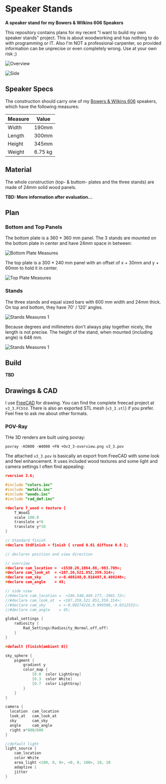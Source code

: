 Speaker Stands
==============

**A speaker stand for my Bowers & Wilkins 606 Speakers**

This repository contains plans for my recent "I want to build my own speaker stands" project. This is about woodworking 
and has nothing to do with programming or IT. Also I'm NOT a professional carpenter, so provided information can be 
unprecise or even completely wrong. Use at your own risk ;)

![Overview](images/v3_3-overview.png)

![Side](images/v3_3-side.png)

Speaker Specs
-------------

The construction should carry one of my 
[Bowers & Wilkins 606](https://www.bowerswilkins.com/net/home-audio/600-series-anniversary/606) speakers, which have the following measures:

| Measure | Value   |
|---------|---------|
| Width   | 190mm   |
| Length  | 300mm   |
| Height  | 345mm   |
| Weight  | 6.75 kg |

Material
----

The whole construction (top- & buttom- plates and the three stands) are made of 24mm solid wood panels. 

**TBD: More information after evaluation...**

Plan
--------

### Bottom and Top Panels

The bottom plate is a 360 * 360 mm panel. The 3 stands are mounted on the bottom plate in center and have 24mm space in 
between:

![Bottom Plate Measures](images/v3_3-measure-bottom.png)


The top plate is a 300 * 240 mm panel with an offset of x + 30mm and y + 60mm to hold it in center. 

![Top Plate Measures](images/v3_3-measure-top.png)

### Stands

The three stands and equal sized bars with 600 mm width and 24mm thick. On top and bottom, they have 70' / 120' angles. 

![Stands Measures 1](images/v3_3-measure-stand-1.png)

Because degrees and millimeters don't always play together nicely, the length is not precise. The height of the stand, 
when mounted (including angle) is 648 mm.

![Stands Measures 1](images/v3_3-measure-stand-2.png)

Build
-----

**TBD**

Drawings & CAD
--------------

I use [FreeCAD](https://www.freecadweb.org/) for drawing. You can find the complete freecad project at `v3_3.FCStd`. 
There is also an exported STL mesh (`v3_3.stl`) if you prefer. Feel free to ask me about other formats.

### POV-Ray

THe 3D renders are built using povray:
 
```shell script
povray -H3000 -W4000 +FN +Ov3_3-overview.png v3_3.pov
```
 
The attached `v3_3.pov` is basically an export from FreeCAD with some look and feel enhancement. It uses included wood 
textures and some light and camera settings I often find appealing:

```c++
#version 3.6;

#include "colors.inc"
#include "metals.inc"
#include "woods.inc"
#include "rad_def.inc"

#declare T_wood = texture {
    T_Wood1
    scale 100.0
    translate x*8
    translate y*10
}

// Standard finish
#declare StdFinish = finish { crand 0.01 diffuse 0.8 };

// declares position and view direction

// overview
#declare cam_location =  <1530.28,1864.88,-983.709>;
#declare cam_look_at  = <187.26,521.852,359.314>;
#declare cam_sky      = <-0.408248,0.816497,0.408248>;
#declare cam_angle    = 45;

// side view
//#declare cam_location =  <196.548,449.177,-1965.72>;
//#declare cam_look_at  = <187.259,521.851,359.314>;
//#declare cam_sky      = <-0.00274216,0.999508,-0.0312531>;
//#declare cam_angle    = 45;

global_settings {
    radiosity {
        Rad_Settings(Radiosity_Normal,off,off)
    }
}

#default {finish{ambient 0}}

sky_sphere {
    pigment {
        gradient y
        color_map {
            [0.0  color LightGray]
            [0.3  color White]
            [0.7  color LightGray]
        }
    }
}

camera {
  location  cam_location
  look_at   cam_look_at
  sky       cam_sky
  angle     cam_angle
  right x*800/600
}

//default light
light_source {
    cam_location
    color White
    area_light <100, 0, 0>, <0, 0, 100>, 10, 10
    adaptive 1
    jitter
}
```